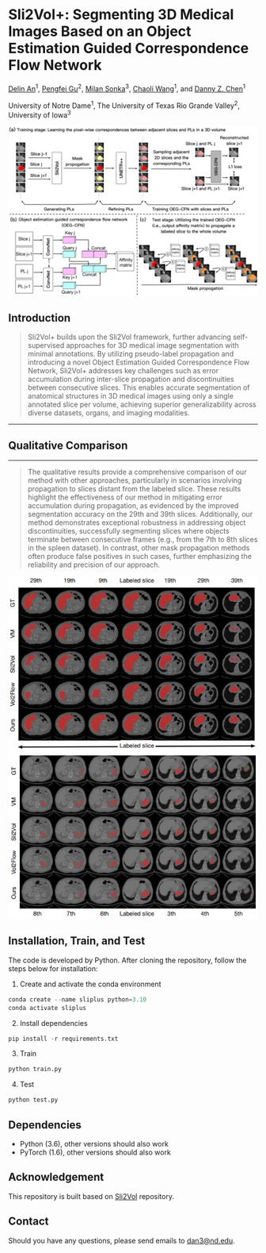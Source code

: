 # Sli2Vol+: Segmenting 3D Medical Images Based on an Object Estimation Guided Correspondence Flow Network

[Delin An](https://github.com/adlsn)<sup>1</sup>, [Pengfei Gu]()<sup>2</sup>, [Milan Sonka]()<sup>3</sup>, [Chaoli Wang](https://sites.nd.edu/chaoli-wang/)<sup>1</sup>, and [Danny Z. Chen]()<sup>1</sup>

University of Notre Dame<sup>1</sup>, The University of Texas Rio Grande Valley<sup>2</sup>, University of Iowa<sup>3</sup>

<div>
  <img src='method.png'>
</div>

## Introduction
> Sli2Vol+ builds upon the Sli2Vol framework, further advancing self-supervised approaches for 3D medical image segmentation with minimal annotations. By utilizing pseudo-label propagation and introducing a novel Object Estimation Guided Correspondence Flow Network, Sli2Vol+ addresses key challenges such as error accumulation during inter-slice propagation and discontinuities between consecutive slices. This enables accurate segmentation of anatomical structures in 3D medical images using only a single annotated slice per volume, achieving superior generalizability across diverse datasets, organs, and imaging modalities.
---

## Qualitative Comparison
---

> The qualitative results provide a comprehensive comparison of our method with other approaches, particularly in scenarios involving propagation to slices distant from the labeled slice. These results highlight the effectiveness of our method in mitigating error accumulation during propagation, as evidenced by the improved segmentation accuracy on the 29th and 39th slices. Additionally, our method demonstrates exceptional robustness in addressing object discontinuities, successfully segmenting slices where objects terminate between consecutive frames (e.g., from the 7th to 8th slices in the spleen dataset). In contrast, other mask propagation methods often produce false positives in such cases, further emphasizing the reliability and precision of our approach.

<div align="center">
  <img src='qualitative_results.png'>
</div>

## Installation, Train, and Test
The code is developed by Python. After cloning the repository, follow the steps below for installation:
1. Create and activate the conda environment
```python
conda create --name sliplus python=3.10
conda activate sliplus
```
2. Install dependencies
```python
pip install -r requirements.txt
```
3. Train
```python
python train.py
```

4. Test
```python
python test.py
```

## Dependencies
* Python (3.6), other versions should also work
* PyTorch (1.6), other versions should also work

## Acknowledgement
This repository is built based on [Sli2Vol](https://github.com/pakheiyeung/Sli2Vol) repository.

## Contact
Should you have any questions, please send emails to dan3@nd.edu.




